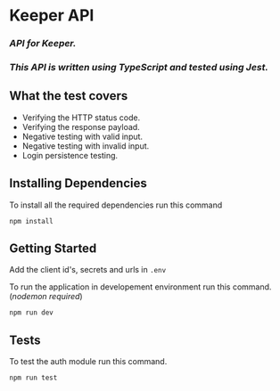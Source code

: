 # Keeper API

### _API for Keeper._

### _This API is written using TypeScript and tested using Jest._

## What the test covers

- Verifying the HTTP status code.
- Verifying the response payload.
- Negative testing with valid input.
- Negative testing with invalid input.
- Login persistence testing.

## Installing Dependencies

To install all the required dependencies run this command

```
npm install
```

## Getting Started

Add the client id's, secrets and urls in `.env`

To run the application in developement environment run this command.(_nodemon required_)

```
npm run dev
```

## Tests

To test the auth module run this command.

```
npm run test
```
